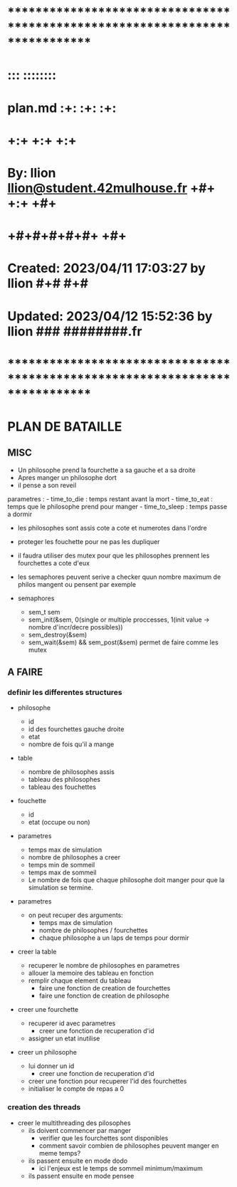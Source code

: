 # **************************************************************************** #
#                                                                              #
#                                                         :::      ::::::::    #
#    plan.md                                            :+:      :+:    :+:    #
#                                                     +:+ +:+         +:+      #
#    By: llion <llion@student.42mulhouse.fr>        +#+  +:+       +#+         #
#                                                 +#+#+#+#+#+   +#+            #
#    Created: 2023/04/11 17:03:27 by llion             #+#    #+#              #
#    Updated: 2023/04/12 15:52:36 by llion            ###   ########.fr        #
#                                                                              #
# **************************************************************************** #

# PLAN DE BATAILLE

## MISC
- Un philosophe prend la fourchette a sa gauche et a sa droite 
- Apres manger un philosophe dort
- il pense a son reveil


parametres :
    - time_to_die : temps restant avant la mort
    - time_to_eat : temps que le philosophe prend pour manger
    - time_to_sleep : temps passe a dormir

- les philosophes sont assis cote a cote et numerotes dans l'ordre
- proteger les fouchette pour ne pas les dupliquer
- il faudra utiliser des mutex pour que les philosophes prennent les fourchettes a cote d'eux
- les semaphores peuvent serive a  checker quun nombre maximum de philos mangent ou pensent par exemple

- semaphores
	- sem_t sem
	- sem_init(&sem, 0(single or multiple proccesses, 1(init value -> nombre d'incr/decre possibles))
	- sem_destroy(&sem)
	- sem_wait(&sem) && sem_post(&sem) permet de faire comme les mutex

## A FAIRE


### definir les differentes structures

- philosophe
	- id
	- id des fourchettes gauche droite
	- etat
	- nombre de fois qu'il a mange
- table
	- nombre de philosophes assis
	- tableau des philosophes
	- tableau des fouchettes
- fouchette
	- id
	- etat (occupe ou non)
- parametres
	- temps max de simulation
	- nombre de philosophes a creer
	- temps min de sommeil
	- temps max de sommeil
	- Le nombre de fois que chaque philosophe doit manger pour que la simulation se termine.

- parametres
    - on peut recuper des arguments:
        - temps max de simulation
        - nombre de philosophes / fourchettes
        - chaque philosophe a un laps de temps pour dormir
- creer la table
    - recuperer le nombre de philosophes en parametres
    - allouer la memoire des tableau en fonction
    - remplir chaque element du tableau
        - faire une fonction de creation de fourchettes
        - faire une fonction de creation de philosophe

- creer une fourchette
    - recuperer id avec parametres
        - creer une fonction de recuperation d'id
    - assigner un etat inutilise

- creer un philosophe
    - lui donner un id
        - creer une fonction de recuperation d'id
    - creer une fonction pour recuperer l'id des fourchettes
    - initialiser le compte de repas a 0

### creation des threads

- creer le multithreading des pilosophes
	- ils doivent commencer par manger
		- verifier que les fourchettes sont disponibles
		- comment savoir combien de philosophes peuvent manger en meme temps?
	- ils passent ensuite en mode dodo
		- ici l'enjeux est le temps de sommeil minimum/maximum
	- ils passent ensuite en mode pensee

